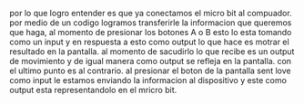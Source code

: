 por lo que logro entender es que ya conectamos el micro bit al compuador. por medio de un codigo logramos transferirle la informacion que queremos que haga, al momento de presionar los botones A o B esto lo esta tomando como un input y en respuesta a esto como output lo que hace es motrar el resultado en la pantalla. al momento de sacudirlo lo que recibe es un output de movimiento y de igual manera como output se refleja en la pantalla. con el ultimo punto es al contrario. al presionar el boton de la pantalla sent love como input le estamos enviando la informacion al dispositivo y este como output esta representandolo en el mricro bit.
